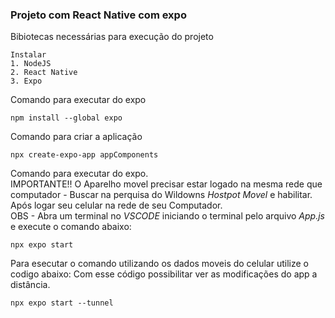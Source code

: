 ### Projeto com React Native com expo

Bibiotecas necessárias para execução do projeto
```
Instalar
1. NodeJS 
2. React Native
3. Expo
```
Comando para executar do expo

```
npm install --global expo

```

Comando para criar a aplicação
```
npx create-expo-app appComponents

```

Comando para executar do expo. <br>
IMPORTANTE!! O Aparelho movel precisar estar logado na mesma rede que computador - Buscar na perquisa do Wildowns *Hostpot Movel* e habilitar. Após logar seu celular na rede de seu Computador.<br>
OBS - Abra um terminal no *VSCODE* iniciando o terminal pelo arquivo *App.js* e execute o comando abaixo:
```
npx expo start

```


Para esecutar o comando utilizando os dados moveis do celular utilize o codigo abaixo: 
Com esse código possibilitar ver as modificações do app a distância.
```
npx expo start --tunnel

```